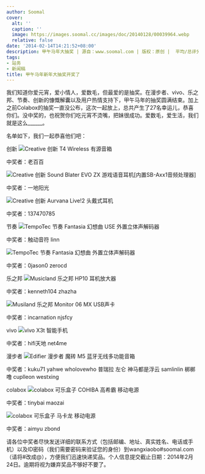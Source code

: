 ```yaml
---
author: Soomal
cover:
  alt: ''
  caption: ''
  image: https://images.soomal.cc/images/doc/20140128/00039964.webp
  relative: false
date: '2014-02-14T14:21:52+08:00'
description: 甲午马年大抽奖 | 源自：www.soomal.com | 版权：原创 |  平均/总评分：10.00/60
tags:
- 站务
- 新闻稿
title: 甲午马年新年大抽奖开奖了
---
```


我们知道你爱元宵，爱小情人，爱数毛，但最爱的是抽奖。在漫步者、vivo、乐之邦、节奏、创新的慷慨解囊以及用户热情支持下，甲午马年的抽奖圆满结束。加上之前Colabox的抽奖一直没公布，这次一起放上，总共产生了27名幸运儿，恭喜你们。没中奖的，也祝贺你们吃元宵不烫嘴，把妹很成功。爱数毛，爱生活，我们就是这么______。

名单如下，我们一起恭喜他们吧：

创新
![Creative 创新 T4 Wireless 有源音箱](https://images.soomal.cc/images/doc/20131203/00038106.webp)




中奖者：老百百

![Creative 创新 Sound Blater EVO ZX 游戏语音耳机[内置SB-Axx1音频处理器]](https://images.soomal.cc/images/doc/20140128/00039965.webp)




中奖者：一地阳光

![Creative 创新 Aurvana Live!2 头戴式耳机](https://images.soomal.cc/images/doc/20140111/00039491.webp)




中奖者：137470785


节奏
![TempoTec 节奏 Fantasia 幻想曲 USE 外置立体声解码器](https://images.soomal.cc/images/doc/20140107/00039362.webp)




中奖者：触动音符 linn

![TempoTec 节奏 Fantasia 幻想曲 外置立体声解码器](https://images.soomal.cc/images/doc/20140128/00039966.webp)




中奖者：0jason0 zerocd

乐之邦
![Musicland 乐之邦 HP10 耳机放大器](https://images.soomal.cc/images/doc/20131105/00037021.webp)




中奖者：kenneth104 zhazha

![Musiland 乐之邦 Monitor 06 MX USB声卡](https://images.soomal.cc/images/doc/20131129/00037936.webp)




中奖者：incarnation njsfcy

vivo
![vivo X3t 智能手机](https://images.soomal.cc/images/doc/20130823/00034891.webp)




中奖者：hifi天地 net4me


漫步者
![Edifier 漫步者 魔砖 M5 蓝牙无线多功能音箱](https://images.soomal.cc/images/doc/20130620/00032328.webp)




中奖者：kuku71 yahwe wholovewho 普瑞拉 左仑 神马都是浮云 samlinlin 梆梆噜 cuplleon westxing

colabox
![colabox 可乐盒子 COHIBA 高希霸 移动电源](https://images.soomal.cc/images/doc/20140115/00039685.webp)




中奖者：tinybai maozai

![colabox 可乐盒子 马卡龙 移动电源](https://images.soomal.cc/images/doc/20140115/00039705.webp)




中奖者：aimyu zbond

请各位中奖者尽快发送详细的联系方式（包括邮编、地址、真实姓名、电话或手机）以及ID密码（我们需要密码来验证您的身份）到wangxiaobo#soomal.com（请将#改成@），方便我们迅速快递奖品。个人信息提交截止日期：2014年2月24日。逾期将视为嫌弃奖品不够好不要了。